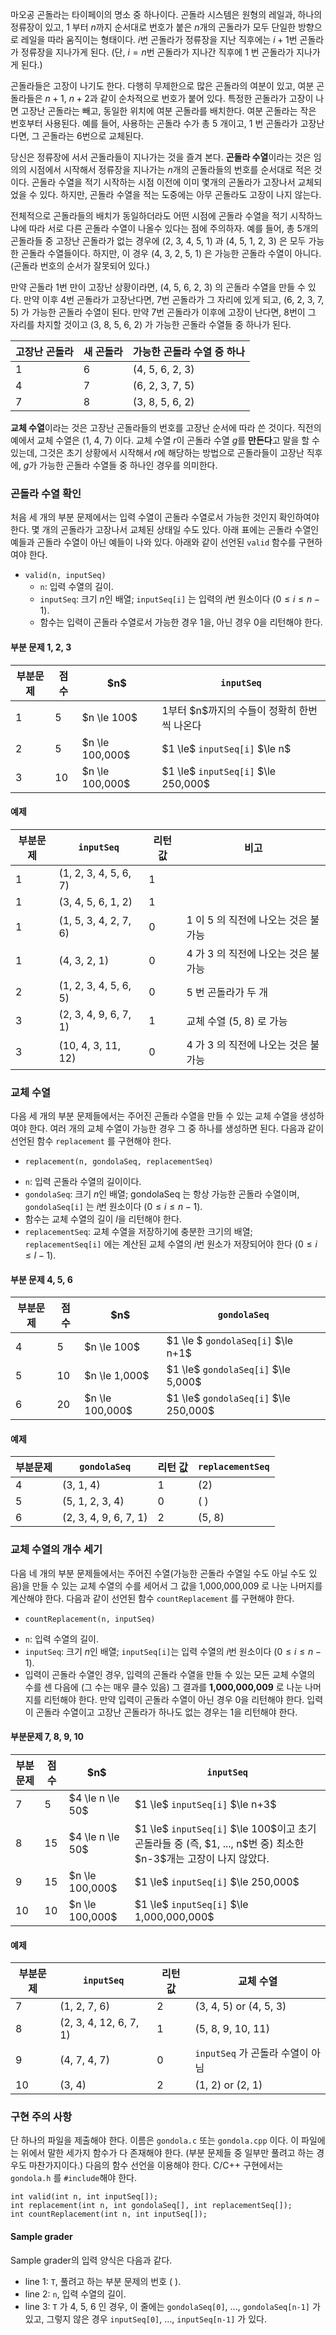 마오공 곤돌라는 타이페이의 명소 중 하나이다. 곤돌라 시스템은 원형의 레일과, 하나의 정류장이 있고, 1 부터 $n$까지 순서대로 번호가 붙은 $n$개의 곤돌라가 모두 단일한 방향으로 레일을 따라 움직이는 형태이다. $i$번 곤돌라가 정류장을 지난 직후에는 $i+1$번 곤돌라가 정류장을 지나가게 된다. (단, $i=n$번 곤돌라가 지나간 직후에 1 번 곤돌라가 지나가게 된다.)

곤돌라들은 고장이 나기도 한다. 다행히 무제한으로 많은 곤돌라의 여분이 있고, 여분 곤돌라들은 $n+1$, $n+2$과 같이 순차적으로 번호가 붙어 있다. 특정한 곤돌라가 고장이 나면 고장난 곤돌라는 빼고, 동일한 위치에 여분 곤돌라를 배치한다. 여분 곤돌라는 작은 번호부터 사용된다. 예를 들어, 사용하는 곤돌라 수가 총 5 개이고, 1 번 곤돌라가 고장난다면, 그 곤돌라는 6번으로 교체된다.

당신은 정류장에 서서 곤돌라들이 지나가는 것을 즐겨 본다. **곤돌라 수열**이라는 것은 임의의 시점에서 시작해서 정류장을 지나가는 $n$개의 곤돌라들의 번호를 순서대로 적은 것이다. 곤돌라 수열을 적기 시작하는 시점 이전에 이미 몇개의 곤돌라가 고장나서 교체되었을 수 있다. 하지만, 곤돌라 수열을 적는 도중에는 아무 곤돌라도 고장이 나지 않는다.

전체적으로 곤돌라들의 배치가 동일하더라도 어떤 시점에 곤돌라 수열을 적기 시작하느냐에 따라 서로 다른 곤돌라 수열이 나올수 있다는 점에 주의하자. 예를 들어, 총 5개의 곤돌라들 중 고장난 곤돌라가 없는 경우에 (2, 3, 4, 5, 1) 과 (4, 5, 1, 2, 3) 은 모두 가능한 곤돌라 수열들이다. 하지만, 이 경우 (4, 3, 2, 5, 1) 은 가능한 곤돌라 수열이 아니다. (곤돌라 번호의 순서가 잘못되어 있다.)

만약 곤돌라 1번 만이 고장난 상황이라면, (4, 5, 6, 2, 3) 의 곤돌라 수열을 만들 수 있다. 만약 이후 4번 곤돌라가 고장난다면, 7번 곤돌라가 그 자리에 있게 되고, (6, 2, 3, 7, 5) 가 가능한 곤돌라 수열이 된다. 만약 7번 곤돌라가 이후에 고장이 난다면, 8번이 그 자리를 차지할 것이고 (3, 8, 5, 6, 2) 가 가능한 곤돌라 수열들 중 하나가 된다.

<div class="row"> <div class="col-sm-5 col-md-5 col-lg-5">
 <div class="table-responsive">
 <table class="table table-bordered table-condensed">
  <thead>
   <tr>
    <th class="col-sm-3 col-md-3 col-lg-3">고장난 곤돌라</th>
    <th class="col-sm-3 col-md-3 col-lg-3">새 곤돌라</th>
    <th class="col-sm-6 col-md-6 col-lg-6">가능한 곤돌라 수열 중 하나</th>
   </tr>
  </thead>
  <tbody>
   <tr><td>1</td><td>6</td><td>(4, 5, 6, 2, 3)</td></tr>
   <tr><td>4</td><td>7</td><td>(6, 2, 3, 7, 5)</td></tr>
   <tr><td>7</td><td>8</td><td>(3, 8, 5, 6, 2)</td></tr>
  </tbody>
 </table>
 </div>
</div> </div>

**교체 수열**이라는 것은 고장난 곤돌라들의 번호를 고장난 순서에 따라 쓴 것이다. 직전의 예에서 교체 수열은 (1, 4, 7) 이다. 교체 수열 $r$이 곤돌라 수열 $g$를 **만든다**고 말을 할 수 있는데, 그것은 초기 상황에서 시작해서 $r$에 해당하는 방법으로 곤돌라들이 고장난 직후에, $g$가 가능한 곤돌라 수열들 중 하나인 경우를 의미한다.

### 곤돌라 수열 확인

처음 세 개의 부분 문제에서는 입력 수열이 곤돌라 수열로서 가능한 것인지 확인하여야 한다. 몇 개의 곤돌라가 고장나서 교체된 상태일 수도 있다. 아래 표에는 곤돌라 수열인 예들과 곤돌라 수열이 아닌 예들이 나와 있다. 아래와 같이 선언된 `valid` 함수를 구현하여야 한다.

* `valid(n, inputSeq)`
  - `n`: 입력 수열의 길이.
  - `inputSeq`: 크기 $n$인 배열; `inputSeq[i]` 는 입력의 $i$번 원소이다 ($0 \le i \le n-1$).
  - 함수는 입력이 곤돌라 수열로서 가능한 경우 1을, 아닌 경우 0을 리턴해야 한다.
  
#### 부분 문제 1, 2, 3

<div class="row"> <div class="col-sm-12 col-md-12 col-lg-12">
<div class='table-responsive'>
<table class='table table-condensed table-bordered'>
<thead>
 <tr>
  <th class="col-sm-2 col-md-2 col-lg-2">부분문제</th>
  <th class="col-sm-1 col-md-1 col-lg-1">점수</th>
  <th class="col-sm-2 col-md-2 col-lg-2">$n$ </th>
  <th class=""><code>inputSeq</code></th>
 </tr>
</thead>
<tbody>
 <tr>
  <td>1</td>
  <td>5</td>
  <td>$n \le 100$</td>
  <td>1부터 $n$까지의 수들이 정확히 한번씩 나온다</td>
 </tr>
 <tr>
  <td>2</td>
  <td>5</td>
  <td>$n \le 100,000$</td>
  <td>$1 \le$ <code>inputSeq[i]</code> $\le n$</td>
 </tr>
 <tr>
  <td>3</td>
  <td>10</td>
  <td>$n \le 100,000$</td>
  <td>$1 \le$ <code>inputSeq[i]</code> $\le 250,000$</td>
 </tr>
</tbody>
</table>
</div>
</div></div>

#### 예제

<div class="row"> <div class="col-sm-12 col-md-12 col-lg-12">
<div class='table-responsive'>
<table class='table table-condensed table-bordered'>
 <thead>
 <tr>
  <th class="col-sm-2 col-md-2 col-lg-2">부분문제</th>
  <th class="col-sm-3 col-md-3 col-lg-3"><code>inputSeq</code></th>
  <th class="col-sm-2 col-md-2 col-lg-2">리턴 값</th>
  <th class="">비고</th>
 </tr>
 </thead>
 <tbody>
 <tr>
  <td>1</td>
  <td>(1, 2, 3, 4, 5, 6, 7)</td>
  <td>1</td>
  <td></td>
 </tr>
 <tr>
  <td>1</td>
  <td>(3, 4, 5, 6, 1, 2)</td>
  <td>1</td>
  <td></td>
 </tr>
 <tr>
  <td>1</td>
  <td>(1, 5, 3, 4, 2, 7, 6)</td>
  <td>0</td>
  <td>1 이 5 의 직전에 나오는 것은 불가능</td>
 </tr>
 <tr>
  <td>1</td>
  <td>(4, 3, 2, 1)</td>
  <td>0</td>
  <td>4 가 3 의 직전에 나오는 것은 불가능</td>
 </tr>
 <tr>
  <td>2</td>
  <td>(1, 2, 3, 4, 5, 6, 5)</td>
  <td>0</td>
  <td>5 번 곤돌라가 두 개</td>
 </tr>
 <tr>
  <td>3</td>
  <td>(2, 3, 4, 9, 6, 7, 1)</td>
  <td>1</td>
  <td>교체 수열 (5, 8) 로 가능</td>
 </tr>
 <tr>
  <td>3</td>
  <td>(10, 4, 3, 11, 12)</td>
  <td>0</td>
  <td>4 가 3 의 직전에 나오는 것은 불가능</td>
 </tr>
 </tbody>
</table>
</div>
</div></div>

### 교체 수열

다음 세 개의 부분 문제들에서는 주어진 곤돌라 수열을 만들 수 있는 교체 수열을 생성하여야 한다. 여러 개의 교체 수열이 가능한 경우 그 중 하나를 생성하면 된다. 다음과 같이 선언된 함수 `replacement` 를 구현해야 한다.

* `replacement(n, gondolaSeq, replacementSeq)`
 - `n`: 입력 곤돌라 수열의 길이이다.
 - `gondolaSeq`: 크기 $n$인 배열; gondolaSeq 는 항상 가능한 곤돌라 수열이며, `gondolaSeq[i]` 는 $i$번 원소이다 ($0 \le i \le n-1$).
 - 함수는 교체 수열의 길이 $l$을 리턴해야 한다.
 - `replacementSeq`: 교체 수열을 저장하기에 충분한 크기의 배열; `replacementSeq[i]` 에는 계산된 교체 수열의 $i$번 원소가 저장되어야 한다 ($0 \le i \le l-1$).
 
#### 부분 문제 4, 5, 6

<div class="row"> <div class="col-sm-12 col-md-12 col-lg-12">
<div class='table-responsive'>
<table class='table table-condensed table-bordered'>
<thead>
 <tr>
  <th class="col-sm-2 col-md-2 col-lg-2">부분문제</th>
  <th class="col-sm-1 col-md-1 col-lg-1">점수</th>
  <th class="col-sm-2 col-md-2 col-lg-2">$n$ </th>
  <th class=""><code>gondolaSeq</code></th>
 </tr>
</thead>
<tbody>
 <tr>
  <td>4</td>
  <td>5</td>
  <td>$n \le 100$</td>
  <td>$1 \le $ <code>gondolaSeq[i]</code> $\le n+1$</td>
 </tr>
 <tr>
  <td>5</td>
  <td>10</td>
  <td>$n \le 1,000$</td>
  <td>$1 \le$ <code>gondolaSeq[i]</code> $\le 5,000$</td>
 </tr>
 <tr>
  <td>6</td>
  <td>20</td>
  <td>$n \le 100,000$</td>
  <td>$1 \le$ <code>gondolaSeq[i]</code> $\le 250,000$</td>
 </tr>
</tbody>
</table>
</div>
</div></div>

#### 예제

<div class="row"> <div class="col-sm-12 col-md-12 col-lg-12">
<div class='table-responsive'>
<table class='table table-condensed table-bordered'>
 <thead>
 <tr>
  <th class="col-sm-3 col-md-3 col-lg-3">부분문제</th>
  <th class="col-sm-3 col-md-3 col-lg-3"><code>gondolaSeq</code></th>
  <th class="col-sm-3 col-md-3 col-lg-3">리턴 값</th>
  <th class=""><code>replacementSeq</code></th>
 </tr>
 </thead>
 <tbody>
 <tr>
  <td>4</td>
  <td>(3, 1, 4)</td>
  <td>1</td>
  <td>(2)</td>
 </tr>
 <tr>
  <td>5</td>
  <td>(5, 1, 2, 3, 4)</td>
  <td>0</td>
  <td>( )</td>
 </tr>
 <tr>
  <td>6</td>
  <td>(2, 3, 4, 9, 6, 7, 1)</td>
  <td>2</td>
  <td>(5, 8)</td>
 </tr>
 </tbody>
</table>
</div>
</div></div>

### 교체 수열의 개수 세기

다음 네 개의 부분 문제들에서는 주어진 수열(가능한 곤돌라 수열일 수도 아닐 수도 있음)을 만들 수 있는 교체 수열의 수를 세어서 그 값을 1,000,000,009 로 나눈 나머지를 계산해야 한다. 다음과 같이 선언된 함수 `countReplacement` 를 구현해야 한다.

* `countReplacement(n, inputSeq)`
 - `n`: 입력 수열의 길이.
 - `inputSeq`: 크기 $n$인 배열; `inputSeq[i]`는 입력 수열의 $i$번 원소이다 ($0 \le i \le n-1$).
 - 입력이 곤돌라 수열인 경우, 입력의 곤돌라 수열을 만들 수 있는 모든 교체 수열의 수를 센 다음에 (그 수는 매우 클수 있음) 그 결과를 **1,000,000,009** 로 나눈 나머지를 리턴해야 한다. 만약 입력이 곤돌라 수열이 아닌 경우 0을 리턴해야 한다. 입력이 곤돌라 수열이고 고장난 곤돌라가 하나도 없는 경우는 1을 리턴해야 한다.
 
#### 부분문제 7, 8, 9, 10

 <div class="row"> <div class="col-sm-12 col-md-12 col-lg-12">
<div class='table-responsive'>
<table class='table table-condensed table-bordered'>
<thead>
 <tr>
  <th class="col-sm-2 col-md-2 col-lg-2">부분문제</th>
  <th class="col-sm-1 col-md-1 col-lg-1">점수</th>
  <th class="col-sm-2 col-md-2 col-lg-2">$n$ </th>
  <th class=""><code>inputSeq</code></th>
 </tr>
</thead>
<tbody>
 <tr>
  <td>7</td>
  <td>5</td>
  <td>$4 \le n \le 50$</td>
  <td>$1 \le$ <code>inputSeq[i]</code> $\le n+3$</td>
 </tr>
 <tr>
  <td>8</td>
  <td>15</td>
  <td>$4 \le n \le 50$</td>
  <td>$1 \le$ <code>inputSeq[i]</code> $\le 100$이고 초기 곤돌라들 중 (즉, $1, ..., n$번 중) 최소한 $n-3$개는 고장이 나지 않았다.</td>
 </tr>
 <tr>
  <td>9</td>
  <td>15</td>
  <td>$n \le 100,000$</td>
  <td>$1 \le$ <code>inputSeq[i]</code> $\le 250,000$</td>
 </tr>
 <tr>
  <td>10</td>
  <td>10</td>
  <td>$n \le 100,000$</td>
  <td>$1 \le$ <code>inputSeq[i]</code> $\le 1,000,000,000$</td>
 </tr>
</tbody>
</table>
</div>
</div></div>

#### 예제

<div class="row"> <div class="col-sm-12 col-md-12 col-lg-12">
<div class='table-responsive'>
<table class='table table-condensed table-bordered'>
 <thead>
 <tr>
  <th class="col-sm-2 col-md-2 col-lg-2">부분문제</th>
  <th class="col-sm-3 col-md-3 col-lg-3"><code>inputSeq</code></th>
  <th class="col-sm-2 col-md-2 col-lg-2">리턴 값</th>
  <th class="">교체 수열</th>
 </tr>
 </thead>
 <tbody>
 <tr>
  <td>7</td>
  <td>(1, 2, 7, 6)</td>
  <td>2</td>
  <td>(3, 4, 5) or (4, 5, 3)</td>
 </tr>
 <tr>
  <td>8</td>
  <td>(2, 3, 4, 12, 6, 7, 1)</td>
  <td>1</td>
  <td>(5, 8, 9, 10, 11)</td>
 </tr>
 <tr>
  <td>9</td>
  <td>(4, 7, 4, 7) </td>
  <td>0</td>
  <td><code>inputSeq</code> 가 곤돌라 수열이 아님</td>
 </tr>
 <tr>
  <td>10</td>
  <td>(3, 4) </td>
  <td>2</td>
  <td>(1, 2) or (2, 1)
</td>
 </tr>
 </tbody>
</table>
</div>
</div></div>

### 구현 주의 사항

단 하나의 파일을 제출해야 한다. 이름은 `gondola.c` 또는 `gondola.cpp` 이다. 이 파일에는 위에서 말한 세가지 함수가 다 존재해야 한다. (부분 문제들 중 일부만 풀려고 하는 경우도 마찬가지이다.) 다음의 함수 선언을 이용해야 한다. C/C++ 구현에서는 `gondola.h` 를 `#include`해야 한다.

```
int valid(int n, int inputSeq[]);
int replacement(int n, int gondolaSeq[], int replacementSeq[]);
int countReplacement(int n, int inputSeq[]);

```

#### Sample grader

Sample grader의 입력 양식은 다음과 같다.

* line 1: `T`, 풀려고 하는 부분 문제의 번호 ( ).
* line 2: `n`, 입력 수열의 길이.
* line 3: `T` 가 4, 5, 6 인 경우, 이 줄에는 `gondolaSeq[0]`, ..., `gondolaSeq[n-1]` 가 있고, 그렇지 않은 경우 `inputSeq[0]`, ..., `inputSeq[n-1]` 가 있다.